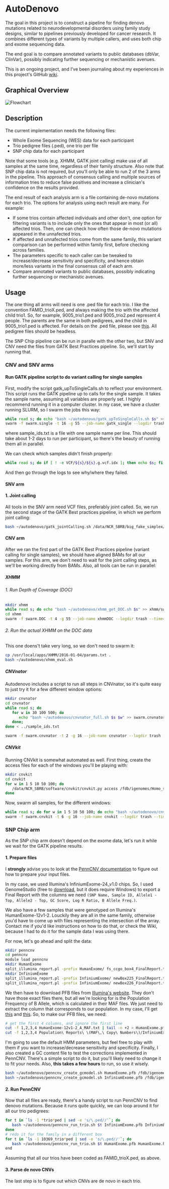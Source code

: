 # AutoDenovo

The goal in this project is to construct a pipeline for finding denovo mutations related to neurodevelopmental disorders using family study designs, similar to pipelines previously developed for cancer research. It combines different types of variants by multiple callers, and uses both chip and exome sequencing data. 

The end goal is to compare annotated variants to public databases (dbVar, ClinVar), possibly indicating further sequencing or mechanistic avenues.

This is an ongoing project, and I've been journaling about my experiences in this project's GitHub [wiki](https://github.com/gsudre/autodenovo/wiki/AutoDenovo-Wiki).

## Graphical Overview
![Flowchart](main_flow.png "MainFlow")

## Description

The current implementation needs the following files:

* Whole Exome Sequencing (WES) data for each participant
* Trio pedigree files (.ped), one trio per file
* SNP chip data for each participant

Note that some tools (e.g. XHMM, GATK joint calling) make use of all samples at the same time, regardless of their family structure. Also note that SNP chip data is not required, but you'll only be able to run 2 of the 3 arms in the pipeline. This approach of consensus calling and multiple sources of information tries to reduce false positives and increase a clinician's confidence on the results provided. 

The end result of each analysis arm is a file containing de-novo mutations for each trio. The options for analysis using each result are many. For example:

* If some trios contain affected individuals and other don't, one option for filtering variants is to include only the ones that appear in most (or all) affected trios. Then, one can check how often those de-novo mutations appeared in the unnafected trios.
* If affected and unnafected trios come from the same family, this variant comparison can be performed within family first, before checking across families.
* The parameters specific to each caller can be tweaked to increase/decrease sensitivity and specificity, and hence obtain more/less variants in the final consensus call of each arm.
* Compare annotated variants to public databases, possibly indicating further sequencing or mechanistic avenues.

## Usage

The one thing all arms will need is one .ped file for each trio. I like the convention FAMID_trioX.ped, and always making the trio with the affected child trio1. So, for example, 9005_trio1.ped and 9005_trio2.ped represent 4 people. The parents are the same in both pedigrees, and the child in 9005_trio1.ped is affected. For details on the .ped file, please see [this](http://csg.sph.umich.edu/abecasis/merlin/tour/input_files.html). All pedigree files should be headless.

The SNP Chip pipeline can be run in paralle with the other two, but SNV and CNV need the files from GATK Best Practices pipeline. So, we'll start by running that.

### CNV and SNV arms

#### Run GATK pipeline script to do variant calling for single samples

First, modify the script gatk_upToSingleCalls.sh to reflect your environment. This script runs the GATK pipeline up to calls for the single sample. It takes the sample name, assuming all variables are properly set. I highly recommend running it in a computer cluster. In my case, we have a cluster running SLURM, so I swarm the jobs this way:

```bash
while read s; do echo "bash ~/autodenovo/gatk_upToSingleCalls.sh $s" >> swarm.single; done < sample_ids.txt
swarm -f swarm.single -t 16 -g 55 --job-name gatk_single --logdir trash --time=48:00:00 --gres=lscratch:100
```

where sample_ids.txt is a file with one sample name per line. This should take about 1-2 days to run per participant, so there's the beauty of running them all in parallel.

We can check which samples didn't finish properly:

```bash
while read s; do if [ ! -e VCF/${s}/${s}.g.vcf.idx ]; then echo $s; fi; done < sample_ids.txt
```

And then go through the logs to see why/where they failed.

#### SNV arm

#### 1. Joint calling

All tools in the SNV arm need VCF files, preferably joint called. So, we run the second stage of the GATK Best practices pipeline, in which we perform joint calling:

```bash
bash ~/autodenovo/gatk_jointCalling.sh /data/NCR_SBRB/big_fake_simplex/sample_ids.txt
```

#### CNV arm

After we ran the first part of the GATK Best Practices pipeline (variant calling for single samples), we should have aligned BAMs for all our samples. For this arm, we don't need to wait for the joint calling steps, as we'll be working directly from BAMs. Also, all tools can be run in parallel:

##### XHMM

###### 1. Run Depth of Coverage (DOC)
```bash
mkdir xhmm
while read s; do echo "bash ~/autodenovo/xhmm_get_DOC.sh $s" >> xhmm/swarm.DOC; done < sample_ids.txt
cd xhmm
swarm -f swarm.DOC -t 4 -g 55 --job-name xhmmDOC --logdir trash --time=48:00:00 --gres=lscratch:100
```

###### 2. Run the actual XHMM on the DOC data

This one doens't take very long, so we don't need to swarm it:

```bash
cp /usr/local/apps/XHMM/2016-01-04/params.txt .
bash ~/autodenovo/xhmm_eval.sh
```

##### CNVnator

Autodenovo includes a script to run all steps in CNVnator, so it's quite easy to just try it for a few different window options:

```bash
mkdir cnvnator
cd cnvnator
while read s; do 
   for w in 30 100 500; do 
      echo "bash ~/autodenovo/cnvnator_full.sh $s $w" >> swarm.cnvnator;
   done;
done < ../sample_ids.txt

swarm -f swarm.cnvnator -t 2 -g 16 --job-name cnvnator --logdir trash -m cnvnator --gres=lscratch:50 --time=48:00:00
```

##### CNVkit

Running CNVkit is somewhat automated as well. First thing, create the access files for each of the windows you'll be playing with:

```bash
mkdir cnvkit
cd cnvkit
for w in 1 5 10 50 100; do
   /data/NCR_SBRB/software/cnvkit/cnvkit.py access /fdb/igenomes/Homo_sapiens/UCSC/hg19/Sequence/WholeGenomeFasta/genome.fa -s ${w}000 -o access-${w}kb.hg19.bed;
done
```

Now, swarm all samples, for the different windows:

```bash
while read s; do for w in 1 5 10 50 100; do echo "bash ~/autodenovo/cnvkit_full.sh $s $w" >> swarm.cnvkit; done; done < ../sample_ids.txt
swarm -f swarm.cnvkit -t 6 -g 16 --job-name cnvkit --logdir trash --time=48:00:00 --gres=lscratch:10
```

### SNP Chip arm

As the SNP chip arm doesn't depend on the exome data, let's run it while we wait for the GATK pipeline results. 

#### 1. Prepare files

I __strongly__ advise you to look at the [PennCNV documentation](http://penncnv.openbioinformatics.org/en/latest/user-guide/input/) to figure out how to prepare your input files. 

In my case, we used Illumina's InfiniumExome-24_v1.0 chips. So, I used GenomeStudio (free to [download](https://support.illumina.com/array/array_software/genomestudio/downloads.html), but it does require Windows) to export a Final Report with the columns we need `(SNP Name, Sample ID, Allele1 - Top, Allele2 - Top, GC Score, Log R Ratio, B Allele Freq.)`. 

We also have a few samples that were genotyped on Illumina's HumanExome-12v1-2. Louckily they are all in the same family, otherwise you'd have to come up with files representing the intersection of the array. Contact me if you'd like instructions on how to do that, or check the Wiki, because I had to do it for the sample data I was using there.

For now, let's go ahead and split the data:

```bash
mkdir penncnv
cd penncnv
module load penncnv
mkdir HumanExome
split_illumina_report.pl -prefix HumanExome/ fs_ccgo_box4_FinalReport.txt 
mkdir InfiniumExome
split_illumina_report.pl -prefix InfiniumExome/ newBox225_FinalReport.txt 
split_illumina_report.pl -prefix InfiniumExome/ newBox226_FinalReport.txt 
```

We then have to download PFB files from [Illumina's website](https://support.illumina.com/array/downloads.html). They don't have those exact files there, but all we're looking for is the Population Frequency of B Allele, which is calculated in their MAF files. We just need to extract the column that corresponds to our population. In my case, I'll get [this](ftp://webdata:webdata@ussd-ftp.illumina.com/Downloads/ProductFiles/HumanExome/ProductSupportFiles/HumanExome-12v1-2_A_MAF.txt) and [this](https://support.illumina.com/content/dam/illumina-support/documents/downloads/productfiles/infinium-exome-24/infinium-exome-24-v1-0-a1-population-reports-maf-copy-numbers.zip). So, to make our PFB files, we need:

```bash
# get the first 4 columns, and ignore the first line
cut -f 1,2,3,4 HumanExome-12v1-2_A_MAF.txt | tail -n +2 > HumanExome.pfb
cut -f 1,2,3,4 Population\ Reports\ \(MAF\,\ Copy\ Numbers\)/InfiniumExome-24v1-0_A1_PopulationReport_MAF.txt | tail -n +2 > InfiniumExome.pfb
```

I'm going to use the default HMM parameters, but feel free to play with them if you want to increase/decrease sensitivity and specificity. Finally, I also created a GC content file to test the corrections implemented in PennCNV. There's a simple script to do it, but you'll likely need to change it to fit your needs. Also, __this takes a few hours__ to run, so use it wisely.

```bash
bash ~/autodenovo/penncnv_create_gcmodel.sh HumanExome.pfb /fdb/igenomes/Homo_sapiens/UCSC/hg19/Sequence/WholeGenomeFasta/genome.fa HumanExome.h19.gcmodel
bash ~/autodenovo/penncnv_create_gcmodel.sh InfiniumExome.pfb /fdb/igenomes/Homo_sapiens/UCSC/hg19/Sequence/WholeGenomeFasta/genome.fa InfiniumExome.h19.gcmodel
```

#### 2. Run PennCNV

Now that all files are ready, there's a handy script to run PennCNV to find denovo mutations. Because it runs quite quickly, we can loop around it for all our trio pedigrees:

```bash
for t in `ls -1 *trio*ped | sed -e 's/\.ped//'`; do 
   bash ~/autodenovo/penncnv_run_trio.sh $t InfiniumExome.pfb InfiniumExome.hg19.gcmodel;
done
# redo it for the family in a different box
for t in `ls -1 10369_trio*ped | sed -e 's/\.ped//'`; do 
   bash ~/autodenovo/penncnv_run_trio.sh $t HumanExome.pfb HumanExome.hg19.gcmodel;
end
```

Assuming that all our trios have been coded as FAMID_trioX.ped, as above.

#### 3. Parse de novo CNVs

The last step is to figure out which CNVs are de novo in each trio.
